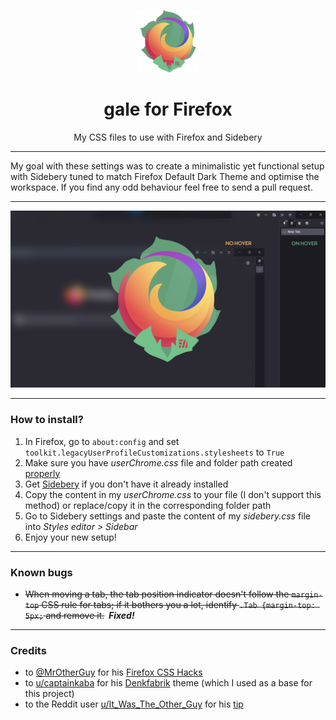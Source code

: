 <p align="center"><img src="image/logo.png" width=100px height=100px></p>
<h1 align="center">gale for Firefox</h1>
<p align="center">My CSS files to use with Firefox and Sidebery</p>
<hr>
<p>My goal with these settings was to create a minimalistic yet functional setup with Sidebery tuned to match Firefox Default Dark Theme and optimise the workspace. If you find any odd behaviour feel free to send a pull request.</p>
<hr>
<p align="center"><img src="image/thumbnail.png"></p>
<hr>
<h3>How to install?</h3>
<ol>
<li> In Firefox, go to <code>about:config</code> and set <code>toolkit.legacyUserProfileCustomizations.stylesheets</code> to <code>True</code></li>
<li> Make sure you have <i>userChrome.css</i> file and folder path created <a href="https://www.userchrome.org/how-create-userchrome-css.html">properly</a></li>
<li> Get <a href="https://addons.mozilla.org/firefox/addon/sidebery">Sidebery</a> if you don't have it already installed</li>
<li> Copy the content in my <i>userChrome.css</i> to your file (I don't support this method) or replace/copy it in the corresponding folder path</li>
<li> Go to Sidebery settings and paste the content of my <i>sidebery.css</i> file into <i>Styles editor > Sidebar</i> </li>
<li> Enjoy your new setup!</li>
</ol>
<hr>
<h3>Known bugs</h3>
<ul>
<li><span style="text-decoration: line-through;">When moving a tab, the tab position indicator doesn't follow the <code>margin-top</code> CSS rule for tabs; if it bothers you a lot, identify <code>.Tab {margin-top: 5px;</code> and remove it.</span><b><i>&nbsp;&nbsp;Fixed!</i></b></li>
</ul>
<hr>
<h3>Credits</h3>
<ul>
<li>to <a href="https://github.com/MrOtherGuy">@MrOtherGuy</a> for his <a href="https://github.com/MrOtherGuy/firefox-csshacks">Firefox CSS Hacks</a></li>
<li>to <a href="https://www.reddit.com/user/captainkaba/">u/captainkaba</a> for his <a href="https://www.reddit.com/r/FirefoxCSS/comments/rqo5z6/some_people_asked_for_the_css_so_here_is_my_setup/">Denkfabrik</a> theme (which I used as a base for this project)</li>
<li>to the Reddit user <a href="https://www.reddit.com/user/It_Was_The_Other_Guy/">u/It_Was_The_Other_Guy</a> for his <a href="https://www.reddit.com/r/FirefoxCSS/comments/vzcqzn/comment/ig8a8ba/?utm_source=share&utm_medium=web2x&context=3">tip</a></li>
</ul>

